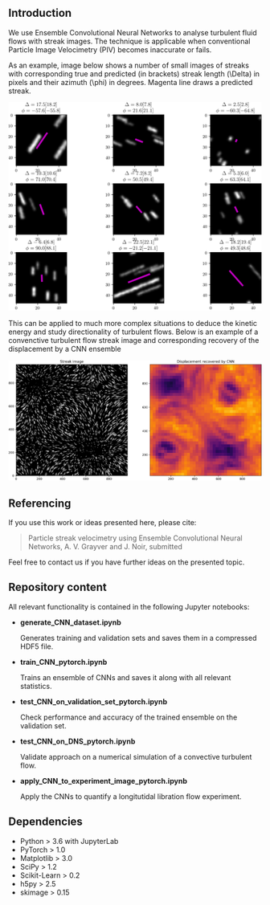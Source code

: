 ## Introduction
We use Ensemble Convolutional Neural Networks to analyse turbulent fluid flows with streak images. The technique is applicable when conventional Particle Image Velocimetry (PIV) becomes inaccurate or fails.

As an example, image below shows a number of small images of streaks with corresponding true and predicted (in brackets) streak length (\Delta) in pixels and their azimuth (\phi) in degrees. Magenta line draws a predicted streak.

![alt text](paper/figs/figure3.png)

This can be applied to much more complex situations to deduce the kinetic energy and study directionality of turbulent flows. Below is an example of a convenctive turbulent flow streak image and corresponding recovery of the displacement by a CNN ensemble

![alt text](paper/graphical_abstract.png)

## Referencing 
If you use this work or ideas presented here, please cite:

> Particle streak velocimetry using Ensemble Convolutional Neural Networks, A. V. Grayver and J. Noir, submitted

Feel free to contact us if you have further ideas on the presented topic.

## Repository content

All relevant functionality is contained in the following Jupyter notebooks:

* **generate_CNN_dataset.ipynb**

   Generates training and validation sets and saves them in a compressed HDF5 file.

* **train_CNN_pytorch.ipynb**

   Trains an ensemble of CNNs and saves it along with all relevant statistics.

* **test_CNN_on_validation_set_pytorch.ipynb**

   Check performance and accuracy of the trained ensemble on the validation set.
   
* **test_CNN_on_DNS_pytorch.ipynb**

   Validate approach on a numerical simulation of a convective turbulent flow.
   
* **apply_CNN_to_experiment_image_pytorch.ipynb**

   Apply the CNNs to quantify a longitutidal libration flow experiment. 
   
## Dependencies

* Python > 3.6 with JupyterLab
* PyTorch > 1.0 
* Matplotlib > 3.0
* SciPy > 1.2
* Scikit-Learn > 0.2
* h5py > 2.5
* skimage > 0.15
